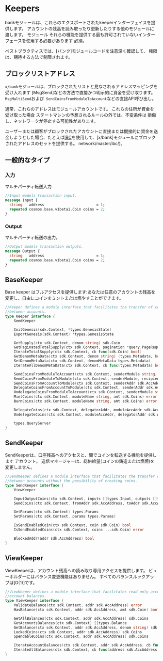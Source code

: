 # Keepers

bankモジュールは、これらのエクスポートされたkeeperインターフェイスを提供します。
アカウントの残高を読み取ったり更新したりする他のモジュールに渡します。 モジュール
それらの機能を提供する最も許可されていないインターフェースを使用する必要があります
必須。

ベストプラクティスでは、[バンク]モジュールコードを注意深く確認して、
権限は、期待する方法で制限されます。

## ブロックリストアドレス

`x/bank`モジュールは、ブロックされたリストと見なされるアドレスマッピングを受け入れます
[MsgSend]などの方法で直接かつ明示的に資金を受け取ります。
`MsgMultiSend`および` SendCoinsFromModuleToAccount`などの直接API呼び出し。

通常、これらのアドレスはモジュールアカウントです。 これらの住所が資金を受け取った場合
ステートマシンの予想されるルールの外では、不変条件は
損傷し、ネットワークが停止する可能性があります。

ユーザーまたは顧客がブロックされたアカウントに直接または間接的に資金を送金しようとした場合、たとえば[IBC](http://docs.cosmos)を使用して、[x/bank]モジュールにブロックされたアドレスのセットを提供する。 network/master/ibc/)。

## 一般的なタイプ

### 入力

マルチパーティ転送入力

```protobuf
//Input models transaction input.
message Input {
  string   address                        = 1;
  repeated cosmos.base.v1beta1.Coin coins = 2;
}
```

### Output

マルチパーティ転送の出力。

```protobuf
//Output models transaction outputs.
message Output {
  string   address                        = 1;
  repeated cosmos.base.v1beta1.Coin coins = 2;
}
```

## BaseKeeper

Base keeper はフルアクセスを提供します:あなたは任意のアカウントの残高を変更し、自由にコインをミントまたは燃やすことができます。

```go
//Keeper defines a module interface that facilitates the transfer of coins
//between accounts.
type Keeper interface {
    SendKeeper

    InitGenesis(sdk.Context, *types.GenesisState)
    ExportGenesis(sdk.Context) *types.GenesisState

    GetSupply(ctx sdk.Context, denom string) sdk.Coin
    GetPaginatedTotalSupply(ctx sdk.Context, pagination *query.PageRequest) (sdk.Coins, *query.PageResponse, error)
    IterateTotalSupply(ctx sdk.Context, cb func(sdk.Coin) bool)
    GetDenomMetaData(ctx sdk.Context, denom string) (types.Metadata, bool)
    SetDenomMetaData(ctx sdk.Context, denomMetaData types.Metadata)
    IterateAllDenomMetaData(ctx sdk.Context, cb func(types.Metadata) bool)

    SendCoinsFromModuleToAccount(ctx sdk.Context, senderModule string, recipientAddr sdk.AccAddress, amt sdk.Coins) error
    SendCoinsFromModuleToModule(ctx sdk.Context, senderModule, recipientModule string, amt sdk.Coins) error
    SendCoinsFromAccountToModule(ctx sdk.Context, senderAddr sdk.AccAddress, recipientModule string, amt sdk.Coins) error
    DelegateCoinsFromAccountToModule(ctx sdk.Context, senderAddr sdk.AccAddress, recipientModule string, amt sdk.Coins) error
    UndelegateCoinsFromModuleToAccount(ctx sdk.Context, senderModule string, recipientAddr sdk.AccAddress, amt sdk.Coins) error
    MintCoins(ctx sdk.Context, moduleName string, amt sdk.Coins) error
    BurnCoins(ctx sdk.Context, moduleName string, amt sdk.Coins) error

    DelegateCoins(ctx sdk.Context, delegatorAddr, moduleAccAddr sdk.AccAddress, amt sdk.Coins) error
    UndelegateCoins(ctx sdk.Context, moduleAccAddr, delegatorAddr sdk.AccAddress, amt sdk.Coins) error

    types.QueryServer
}
```

## SendKeeper

SendKeeperは、口座残高へのアクセスと、間でコインを転送する機能を提供します
アカウント。 送信マネージャーは、総供給量(コインの鋳造または燃焼)を変更しません。

```go
//SendKeeper defines a module interface that facilitates the transfer of coins
//between accounts without the possibility of creating coins.
type SendKeeper interface {
    ViewKeeper

    InputOutputCoins(ctx sdk.Context, inputs []types.Input, outputs []types.Output) error
    SendCoins(ctx sdk.Context, fromAddr sdk.AccAddress, toAddr sdk.AccAddress, amt sdk.Coins) error

    GetParams(ctx sdk.Context) types.Params
    SetParams(ctx sdk.Context, params types.Params)

    IsSendEnabledCoin(ctx sdk.Context, coin sdk.Coin) bool
    IsSendEnabledCoins(ctx sdk.Context, coins ...sdk.Coin) error

    BlockedAddr(addr sdk.AccAddress) bool
}
```

## ViewKeeper

ViewKeeperは、アカウント残高への読み取り専用アクセスを提供します。 ビューホルダーにはバランス変更機能はありません。 すべてのバランスルックアップは[O(1)]です。

```go
//ViewKeeper defines a module interface that facilitates read only access to
//account balances.
type ViewKeeper interface {
    ValidateBalance(ctx sdk.Context, addr sdk.AccAddress) error
    HasBalance(ctx sdk.Context, addr sdk.AccAddress, amt sdk.Coin) bool

    GetAllBalances(ctx sdk.Context, addr sdk.AccAddress) sdk.Coins
    GetAccountsBalances(ctx sdk.Context) []types.Balance
    GetBalance(ctx sdk.Context, addr sdk.AccAddress, denom string) sdk.Coin
    LockedCoins(ctx sdk.Context, addr sdk.AccAddress) sdk.Coins
    SpendableCoins(ctx sdk.Context, addr sdk.AccAddress) sdk.Coins

    IterateAccountBalances(ctx sdk.Context, addr sdk.AccAddress, cb func(coin sdk.Coin) (stop bool))
    IterateAllBalances(ctx sdk.Context, cb func(address sdk.AccAddress, coin sdk.Coin) (stop bool))
}
```
